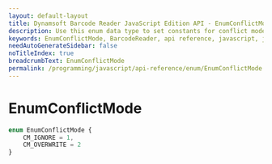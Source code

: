 ```yaml
---
layout: default-layout
title: Dynamsoft Barcode Reader JavaScript Edition API - EnumConflictMode
description: Use this enum data type to set constants for conflict mode of barcodes when using Dynamsoft Barcode Reader JavaScript Edition in your project..
keywords: EnumConflictMode, BarcodeReader, api reference, javascript, js
needAutoGenerateSidebar: false
noTitleIndex: true
breadcrumbText: EnumConflictMode
permalink: /programming/javascript/api-reference/enum/EnumConflictMode.html
---
```



# EnumConflictMode

```ts
enum EnumConflictMode { 
    CM_IGNORE = 1, 
    CM_OVERWRITE = 2 
}
```
